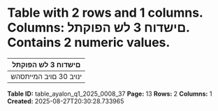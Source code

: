 # Table with 2 rows and 1 columns. Columns: םישדוח 3 לש הפוקתל. Contains 2 numeric values.

| םישדוח 3 לש הפוקתל |
|---|
| ינויב 30 םויב המייתסהש |

**Table ID:** table_ayalon_q1_2025_0008_37
**Page:** 13
**Rows:** 2
**Columns:** 1
**Created:** 2025-08-27T20:30:28.733965
